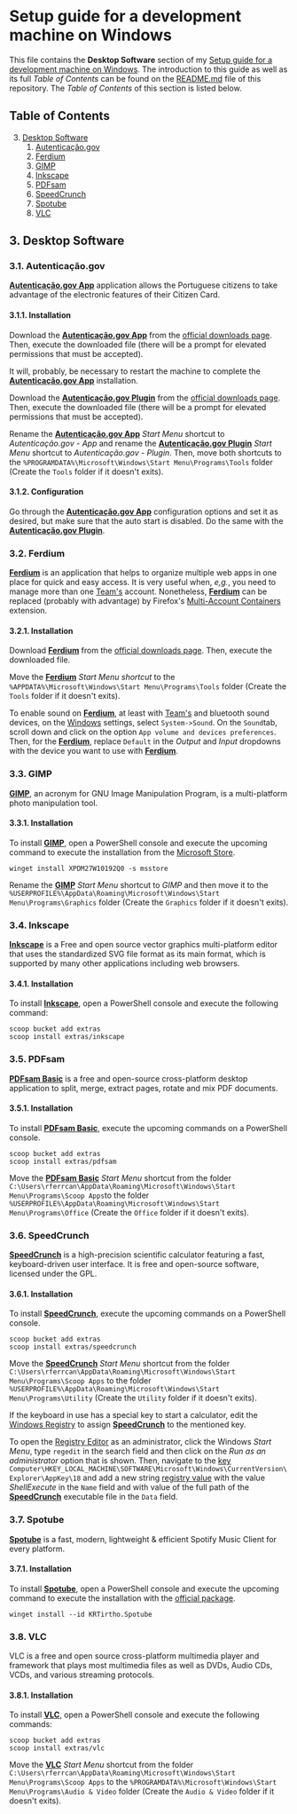 # Setup guide for a development machine on Windows

This file contains the **Desktop Software** section of my [Setup guide for a development machine on Windows](https://github.com/EnduranceCode/windows-development-machine). The introduction to this guide as well as its full *Table of Contents* can be found on the [README.md](./README.md) file of this repository. The *Table of Contents* of this section is listed below.

## Table of Contents

3. [Desktop Software](#3-desktop-software)
    1. [Autenticação.gov](#31-autenticaçãogov)
    2. [Ferdium](#32-ferdium)
    3. [GIMP](#33-gimp)
    4. [Inkscape](#34-inkscape)
    5. [PDFsam](#35-pdfsam)
    6. [SpeedCrunch](#36-speedcrunch)
    7. [Spotube](#37-spotube)
    8. [VLC](#38-vlc)

## 3. Desktop Software

### 3.1. Autenticação.gov

[**Autenticação.gov App**](https://www.autenticacao.gov.pt/) application allows the Portuguese citizens to take advantage of the electronic features of their Citizen Card.

#### 3.1.1. Installation

Download the [**Autenticação.gov App**](https://www.autenticacao.gov.pt/) from the [official downloads page](https://www.autenticacao.gov.pt/web/guest/cc-aplicacao).
Then, execute the downloaded file (there will be a prompt for elevated permissions that must be accepted).

It will, probably, be necessary to restart the machine to complete the [**Autenticação.gov App**](https://www.autenticacao.gov.pt/) installation.

Download the [**Autenticação.gov Plugin**](https://autenticacao.gov.pt/fa/ajuda/autenticacaogovpt.aspx) from the [official downloads page](https://autenticacao.gov.pt/fa/ajuda/autenticacaogovpt.aspx). Then, execute the downloaded file (there will be a prompt for elevated permissions that must be accepted).

Rename the [**Autenticação.gov App**](https://www.autenticacao.gov.pt/) *Start Menu* shortcut to *Autenticação.gov - App* and rename the [**Autenticação.gov Plugin**](https://www.autenticacao.gov.pt/) *Start Menu* shortcut to *Autenticação.gov - Plugin*. Then, move both shortcuts to the `%PROGRAMDATA%\Microsoft\Windows\Start Menu\Programs\Tools` folder (Create the `Tools` folder if it doesn't exits).

#### 3.1.2. Configuration

Go through the [**Autenticação.gov App**](https://www.autenticacao.gov.pt/) configuration options and set it as desired, but make sure that the auto start is disabled. Do the same with the [**Autenticação.gov Plugin**](https://autenticacao.gov.pt/fa/ajuda/autenticacaogovpt.aspx).

### 3.2. Ferdium

[**Ferdium**](https://ferdium.org/) is an application that helps to organize multiple web apps in one place for quick and easy access. It is very useful when, *e,g.*, you need to manage more than one [Team's](https://www.microsoft.com/microsoft-teams/group-chat-software/) account. Nonetheless, [**Ferdium**](https://ferdium.org/) can be replaced (probably with advantage) by Firefox's [Multi-Account Containers](https://addons.mozilla.org/en-US/firefox/addon/multi-account-containers/) extension.

#### 3.2.1. Installation

Download [**Ferdium**](https://ferdium.org/) from the [official downloads page](https://ferdium.org/download). Then, execute the downloaded file.

Move the [**Ferdium**](https://ferdium.org/) *Start Menu* *shortcut* to the `%APPDATA%\Microsoft\Windows\Start Menu\Programs\Tools` folder (Create the `Tools` folder if it doesn't exits).

To enable sound on [**Ferdium**](https://ferdium.org/), at least with [Team's](https://www.microsoft.com/microsoft-teams/group-chat-software/) and bluetooth sound devices, on the [Windows](https://www.microsoft.com/en-us/windows) settings, select `System->Sound`. On the `Sound`tab, scroll down and click on the option `App volume and devices preferences`. Then, for the [**Ferdium**](https://ferdium.org/), replace `Default` in the *Output* and *Input* dropdowns with the device you want to use with [**Ferdium**](https://ferdium.org/).

### 3.3. GIMP

[**GIMP**](https://www.gimp.org/), an acronym for GNU Image Manipulation Program, is a multi-platform photo manipulation tool.

#### 3.3.1. Installation

To install [**GIMP**](https://www.gimp.org/), open a PowerShell console and execute the upcoming command to execute the installation from the [Microsoft Store](https://apps.microsoft.com/detail/XPDM27W10192Q0).

    winget install XPDM27W10192Q0 -s msstore

Rename the [**GIMP**](https://www.gimp.org/) *Start Menu* shortcut to *GIMP* and then move it to the `%USERPROFILE%\AppData\Roaming\Microsoft\Windows\Start Menu\Programs\Graphics` folder (Create the `Graphics` folder if it doesn't exits).

### 3.4. Inkscape

[**Inkscape**](https://inkscape.org/) is a Free and open source vector graphics multi-platform editor that uses the standardized SVG file format as its main format, which is supported by many other applications including web browsers.

#### 3.4.1. Installation

To install [**Inkscape**](https://inkscape.org/), open a PowerShell console and execute the following command:

    scoop bucket add extras
    scoop install extras/inkscape

### 3.5. PDFsam

[**PDFsam Basic**](https://pdfsam.org/pdfsam-basic/) is a free and open-source cross-platform desktop application to split, merge, extract pages, rotate and mix PDF documents.

#### 3.5.1. Installation

To install [**PDFsam Basic**](https://pdfsam.org/pdfsam-basic/), execute the upcoming commands on a PowerShell console.

    scoop bucket add extras
    scoop install extras/pdfsam

Move the [**PDFsam Basic**](https://pdfsam.org/pdfsam-basic/) *Start Menu* shortcut from the folder `C:\Users\rferrcan\AppData\Roaming\Microsoft\Windows\Start Menu\Programs\Scoop Apps`to the folder `%USERPROFILE%\AppData\Roaming\Microsoft\Windows\Start Menu\Programs\Office` (Create the `Office` folder if it doesn't exits).

### 3.6. SpeedCrunch

[**SpeedCrunch**](http://www.speedcrunch.org) is a high-precision scientific calculator featuring a fast, keyboard-driven user interface. It is free and open-source software, licensed under the GPL.

#### 3.6.1. Installation

To install [**SpeedCrunch**](http://www.speedcrunch.org), execute the upcoming commands on a PowerShell console.

    scoop bucket add extras
    scoop install extras/speedcrunch

Move the [**SpeedCrunch**](http://www.speedcrunch.org) *Start Menu* shortcut from the folder `C:\Users\rferrcan\AppData\Roaming\Microsoft\Windows\Start Menu\Programs\Scoop Apps` to the folder `%USERPROFILE%\AppData\Roaming\Microsoft\Windows\Start Menu\Programs\Utility` (Create the `Utility` folder if it doesn't exits).

If the keyboard in use has a special key to start a calculator, edit the [Windows Registry](https://learn.microsoft.com/troubleshoot/windows-server/performance/windows-registry-advanced-users) to assign [**SpeedCrunch**](http://www.speedcrunch.org) to the mentioned key.

To open the [Registry Editor](https://www.bleepingcomputer.com/tutorials/how-to-use-the-windows-registry-editor/) as an administrator, click the Windows *Start Menu*, type `regedit` in the search field and then click on the *Run as an administrator* option that is shown. Then, navigate to the [key](https://www.lifewire.com/what-is-a-registry-key-2625999) `Computer\HKEY_LOCAL_MACHINE\SOFTWARE\Microsoft\Windows\CurrentVersion\Explorer\AppKey\18` and add a new string [registry value](https://www.lifewire.com/what-is-a-registry-value-2626042) with the value *ShellExecute* in the `Name` field and with value of the full path of the [**SpeedCrunch**](http://www.speedcrunch.org) executable file in the `Data` field.

### 3.7. Spotube

[**Spotube**](https://spotube.krtirtho.dev/) is a fast, modern, lightweight & efficient Spotify Music Client for every platform.

#### 3.7.1. Installation

To install [**Spotube**](https://spotube.krtirtho.dev/), open a PowerShell console and execute the upcoming command to execute the installation with the [official package](https://spotube.krtirtho.dev/other-downloads/package-manager).

    winget install --id KRTirtho.Spotube

### 3.8. VLC

VLC is a free and open source cross-platform multimedia player and framework that plays most multimedia files as well as DVDs, Audio CDs, VCDs, and various streaming protocols.

#### 3.8.1. Installation

To install [**VLC**](https://www.videolan.org/), open a PowerShell console and execute the following commands:

    scoop bucket add extras
    scoop install extras/vlc

Move the [**VLC**](https://www.videolan.org/) *Start Menu* shortcut from the folder `C:\Users\rferrcan\AppData\Roaming\Microsoft\Windows\Start Menu\Programs\Scoop Apps` to the `%PROGRAMDATA%\Microsoft\Windows\Start Menu\Programs\Audio & Video` folder (Create the `Audio & Video` folder if it doesn't exits).
